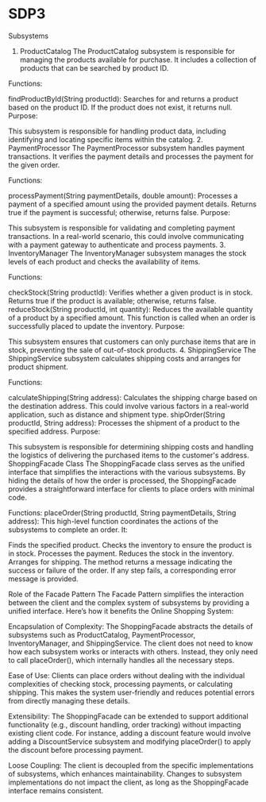 # SDP3

Subsystems
1. ProductCatalog
The ProductCatalog subsystem is responsible for managing the products available for purchase. It includes a collection of products that can be searched by product ID.

Functions:

findProductById(String productId): Searches for and returns a product based on the product ID. If the product does not exist, it returns null.
Purpose:

This subsystem is responsible for handling product data, including identifying and locating specific items within the catalog.
2. PaymentProcessor
The PaymentProcessor subsystem handles payment transactions. It verifies the payment details and processes the payment for the given order.

Functions:

processPayment(String paymentDetails, double amount): Processes a payment of a specified amount using the provided payment details. Returns true if the payment is successful; otherwise, returns false.
Purpose:

This subsystem is responsible for validating and completing payment transactions. In a real-world scenario, this could involve communicating with a payment gateway to authenticate and process payments.
3. InventoryManager
The InventoryManager subsystem manages the stock levels of each product and checks the availability of items.

Functions:

checkStock(String productId): Verifies whether a given product is in stock. Returns true if the product is available; otherwise, returns false.
reduceStock(String productId, int quantity): Reduces the available quantity of a product by a specified amount. This function is called when an order is successfully placed to update the inventory.
Purpose:

This subsystem ensures that customers can only purchase items that are in stock, preventing the sale of out-of-stock products.
4. ShippingService
The ShippingService subsystem calculates shipping costs and arranges for product shipment.

Functions:

calculateShipping(String address): Calculates the shipping charge based on the destination address. This could involve various factors in a real-world application, such as distance and shipment type.
shipOrder(String productId, String address): Processes the shipment of a product to the specified address.
Purpose:

This subsystem is responsible for determining shipping costs and handling the logistics of delivering the purchased items to the customer's address.
ShoppingFacade Class
The ShoppingFacade class serves as the unified interface that simplifies the interactions with the various subsystems. By hiding the details of how the order is processed, the ShoppingFacade provides a straightforward interface for clients to place orders with minimal code.

Functions:
placeOrder(String productId, String paymentDetails, String address): This high-level function coordinates the actions of the subsystems to complete an order. It:

Finds the specified product.
Checks the inventory to ensure the product is in stock.
Processes the payment.
Reduces the stock in the inventory.
Arranges for shipping.
The method returns a message indicating the success or failure of the order. If any step fails, a corresponding error message is provided.

Role of the Facade Pattern
The Facade Pattern simplifies the interaction between the client and the complex system of subsystems by providing a unified interface. Here’s how it benefits the Online Shopping System:

Encapsulation of Complexity: The ShoppingFacade abstracts the details of subsystems such as ProductCatalog, PaymentProcessor, InventoryManager, and ShippingService. The client does not need to know how each subsystem works or interacts with others. Instead, they only need to call placeOrder(), which internally handles all the necessary steps.

Ease of Use: Clients can place orders without dealing with the individual complexities of checking stock, processing payments, or calculating shipping. This makes the system user-friendly and reduces potential errors from directly managing these details.

Extensibility: The ShoppingFacade can be extended to support additional functionality (e.g., discount handling, order tracking) without impacting existing client code. For instance, adding a discount feature would involve adding a DiscountService subsystem and modifying placeOrder() to apply the discount before processing payment.

Loose Coupling: The client is decoupled from the specific implementations of subsystems, which enhances maintainability. Changes to subsystem implementations do not impact the client, as long as the ShoppingFacade interface remains consistent.

